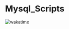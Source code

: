 # Mysql_Scripts
[![wakatime](https://wakatime.com/badge/github/lameRER/Mysql_Scripts.svg)](https://wakatime.com/badge/github/lameRER/Mysql_Scripts)<br>
